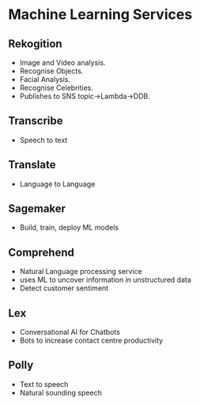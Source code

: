 # Machine Learning Services

## Rekogition

- Image and Video analysis.
- Recognise Objects.
- Facial Analysis.
- Recognise Celebrities.
- Publishes to SNS topic->Lambda->DDB.

## Transcribe

- Speech to text

## Translate

- Language to Language

## Sagemaker

- Build, train, deploy ML models

## Comprehend

- Natural Language processing service
- uses ML to uncover information in unstructured data
- Detect customer sentiment

## Lex

- Conversational AI for Chatbots
- Bots to increase contact centre productivity

## Polly

- Text to speech
- Natural sounding speech

